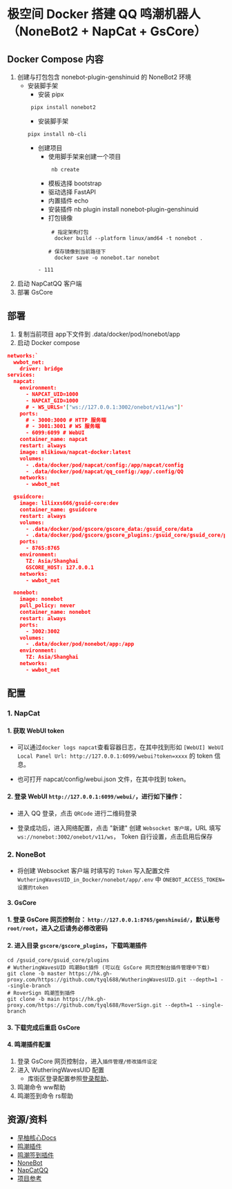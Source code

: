 # 极空间 Docker 搭建 QQ 鸣潮机器人（NoneBot2 + NapCat + GsCore）

## Docker Compose 内容

1. 创建与打包包含 nonebot-plugin-genshinuid 的 NoneBot2 环境
    - 安装脚手架
        - 安装 pipx
       ```shell
        pipx install nonebot2
       ```
        - 安装脚手架
       ```shell
       pipx install nb-cli
       ```
        - 创建项目
            - 使用脚手架来创建一个项目
              ```shell
               nb create
               ```
            - 模板选择 bootstrap
            - 驱动选择 FastAPI
            - 内置插件 echo
            - 安装插件 nb plugin install nonebot-plugin-genshinuid
            - 打包镜像
              ```shell
               # 指定架构打包
                docker build --platform linux/amd64 -t nonebot .
              ```
              ```shell
              # 保存镜像到当前路径下
                docker save -o nonebot.tar nonebot
           ```
          - 111
2. 启动 NapCatQQ 客户端
3. 部署 GsCore

## 部署
1. 复制当前项目 app下文件到 .data/docker/pod/nonebot/app
2. 启动 Docker compose
``` json
networks:`
  wwbot_net:
    driver: bridge
services:
  napcat:
    environment:
      - NAPCAT_UID=1000
      - NAPCAT_GID=1000
      # - WS_URLS='["ws://127.0.0.1:3002/onebot/v11/ws"]'
    ports:
      # - 3000:3000 # HTTP 服务端
      # - 3001:3001 # WS 服务端
      - 6099:6099 # WebUI
    container_name: napcat
    restart: always
    image: mlikiowa/napcat-docker:latest
    volumes:
      - .data/docker/pod/napcat/config:/app/napcat/config
      - .data/docker/pod/napcat/qq_config:/app/.config/QQ
    networks:
      - wwbot_net

  gsuidcore:
    image: lilixxs666/gsuid-core:dev
    container_name: gsuidcore
    restart: always
    volumes:
      - .data/docker/pod/gscore/gscore_data:/gsuid_core/data
      - .data/docker/pod/gscore/gscore_plugins:/gsuid_core/gsuid_core/plugins
    ports:
      - 8765:8765
    environment:
      TZ: Asia/Shanghai
      GSCORE_HOST: 127.0.0.1
    networks:
      - wwbot_net

  nonebot:
    image: nonebot
    pull_policy: never
    container_name: nonebot
    restart: always
    ports:
      - 3002:3002
    volumes:
      - .data/docker/pod/nonebot/app:/app
    environment:
      TZ: Asia/Shanghai
    networks:
      - wwbot_net
   ```

## 配置

### 1. NapCat

#### 1. 获取 WebUI token

- 可以通过`docker logs napcat`查看容器日志，在其中找到形如
  `[WebUI] WebUI Local Panel Url: http://127.0.0.1:6099/webui?token=xxxx` 的 token 信息。

- 也可打开 napcat/config/webui.json 文件，在其中找到 token。

#### 2. 登录 WebUI `http://127.0.0.1:6099/webui/`，进行如下操作：

- 进入 QQ 登录，点击 `QRCode` 进行二维码登录

- 登录成功后，进入网络配置，点击 "新建" 创建 `Websocket 客户端`，URL 填写 `ws://nonebot:3002/onebot/v11/ws`， Token
  自行设置，点击启用后保存

### 2. NoneBot

- 将创建 Websocket 客户端 时填写的 `Token` 写入配置文件 `WutheringWavesUID_in_Docker/nonebot/app/.env` 中
  `ONEBOT_ACCESS_TOKEN=设置的token`

#### 3. GsCore

#### 1. 登录 GsCore 网页控制台： `http://127.0.0.1:8765/genshinuid/`，默认账号 `root/root`，进入之后请**务必**修改密码

#### 2. 进入目录 `gscore/gscore_plugins`，下载鸣潮插件

   ```shell
   cd /gsuid_core/gsuid_core/plugins
   # WutheringWavesUID 鸣潮Bot插件 (可以在 GsCore 网页控制台插件管理中下载)
   git clone -b master https://hk.gh-proxy.com/https://github.com/tyql688/WutheringWavesUID.git --depth=1 --single-branch
   # RoverSign 鸣潮签到插件
   git clone -b main https://hk.gh-proxy.com/https://github.com/tyql688/RoverSign.git --depth=1 --single-branch
   ```

#### 3. 下载完成后重启 GsCore

#### 4. 鸣潮插件配置

1. 登录 GsCore 网页控制台，进入`插件管理/修改插件设定`
2. 进入 WutheringWavesUID 配置
   - 库街区登录配置参照[登录帮助](https://wiki.wavesuid.top/docs/login/yun)、
3. 鸣潮命令 ww帮助
4. 鸣潮签到命令 rs帮助

## 资源/资料

- [早柚核心Docs](https://docs.sayu-bot.com/)
- [鸣潮插件](https://github.com/tyql688/WutheringWavesUID)
- [鸣潮签到插件](https://github.com/tyql688/RoverSign)
- [NoneBot](https://nonebot.dev/)
- [NapCatQQ](https://napneko.github.io/)
- [项目参考](https://github.com/sklun/WutheringWavesUID_in_Docker)